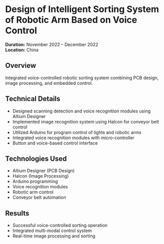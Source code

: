 # Design of Intelligent Sorting System of Robotic Arm Based on Voice Control

**Duration:** November 2022 – December 2022  
**Location:** China

## Overview
Integrated voice-controlled robotic sorting system combining PCB design, image processing, and embedded control.

## Technical Details
- Designed scanning detection and voice recognition modules using Altium Designer
- Implemented image recognition system using Halcon for conveyor belt control
- Utilized Arduino for program control of lights and robotic arms
- Integrated voice recognition modules with micro-controller
- Button and voice-based control interface

## Technologies Used
- Altium Designer (PCB Design)
- Halcon (Image Processing)
- Arduino programming
- Voice recognition modules
- Robotic arm control
- Conveyor belt automation

## Results
- Successful voice-controlled sorting operation
- Integrated multi-modal control system
- Real-time image processing and sorting
